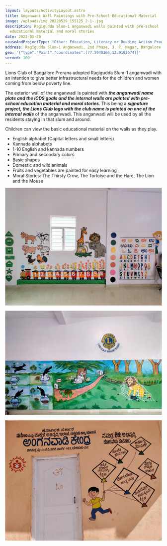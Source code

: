 ```yaml
---
layout: layouts/ActivityLayout.astro
title: Anganwadi Wall Paintings with Pre-School Educational Material
image: /uploads/img_20220529_155125_2-1-.jpg
description: Ragigudda Slum-1 anganwadi walls painted with pre-school
  educational material and moral stories
date: 2022-05-30
causeAndProjectType: "Other: Education, Literacy or Reading Action Program"
address: Ragigudda Slum-1 Anganwadi, 2nd Phase, J. P. Nagar, Bangalore - 560078
geo: '{"type":"Point","coordinates":[77.5940366,12.9103674]}'
served: 100
---
```

Lions Club of Bangalore Prerana adopted Ragigudda Slum-1 anganwadi with an intention to give better infrastructural needs for the children and women coming from below poverty line. 

The exterior wall of the anganwadi is painted with ***the anganwadi name plate and the ICDS goals and the internal walls are painted with pre-school education material and moral stories***. This being a ***signature project, the Lions Club logo with the club name is painted on one of the internal walls*** of the anganwadi. This anganwadi will be used by all the residents staying in that slum and around.

Children can view the basic educational material on the walls as they play.

* English alphabet (Capital letters and small letters)
* Kannada alphabets
* 1-10 English and kannada numbers
* Primary and secondary colors
* Basic shapes
* Domestic and wild animals
* Fruits and vegetables are painted for easy learning
* Moral Stories: The Thirsty Crow, The Tortoise and the Hare, The Lion and the Mouse

![Pre-School Education](/uploads/img_20220529_160942_2-1-.jpg "Pre-School Education")

![Moral Stories](/uploads/img_20220529_155125_2-1-.jpg "Moral Stories: Thirsty crow, The tortoise and the hare, The lion and the mouse")

![ICDS-Goals](/uploads/img_20220529_152921_2-1-.jpg "ICDS-Goals")